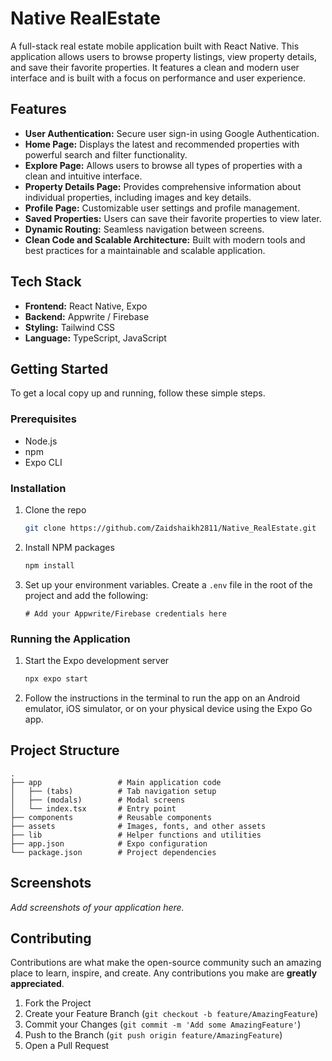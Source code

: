 # Native RealEstate

A full-stack real estate mobile application built with React Native. This application allows users to browse property listings, view property details, and save their favorite properties. It features a clean and modern user interface and is built with a focus on performance and user experience.

## Features

  * **User Authentication:** Secure user sign-in using Google Authentication.
  * **Home Page:** Displays the latest and recommended properties with powerful search and filter functionality.
  * **Explore Page:** Allows users to browse all types of properties with a clean and intuitive interface.
  * **Property Details Page:** Provides comprehensive information about individual properties, including images and key details.
  * **Profile Page:** Customizable user settings and profile management.
  * **Saved Properties:** Users can save their favorite properties to view later.
  * **Dynamic Routing:** Seamless navigation between screens.
  * **Clean Code and Scalable Architecture:** Built with modern tools and best practices for a maintainable and scalable application.

## Tech Stack

  * **Frontend:** React Native, Expo
  * **Backend:** Appwrite / Firebase
  * **Styling:** Tailwind CSS
  * **Language:** TypeScript, JavaScript

## Getting Started

To get a local copy up and running, follow these simple steps.

### Prerequisites

  * Node.js
  * npm
  * Expo CLI

### Installation

1.  Clone the repo

    ```sh
    git clone https://github.com/Zaidshaikh2811/Native_RealEstate.git
    ```

2.  Install NPM packages

    ```sh
    npm install
    ```

3.  Set up your environment variables. Create a `.env` file in the root of the project and add the following:

    ```
    # Add your Appwrite/Firebase credentials here
    ```

### Running the Application

1.  Start the Expo development server
    ```sh
    npx expo start
    ```
2.  Follow the instructions in the terminal to run the app on an Android emulator, iOS simulator, or on your physical device using the Expo Go app.

## Project Structure

```
.
├── app                 # Main application code
│   ├── (tabs)          # Tab navigation setup
│   ├── (modals)        # Modal screens
│   └── index.tsx       # Entry point
├── components          # Reusable components
├── assets              # Images, fonts, and other assets
├── lib                 # Helper functions and utilities
├── app.json            # Expo configuration
└── package.json        # Project dependencies
```

## Screenshots

*Add screenshots of your application here.*

## Contributing

Contributions are what make the open-source community such an amazing place to learn, inspire, and create. Any contributions you make are **greatly appreciated**.

1.  Fork the Project
2.  Create your Feature Branch (`git checkout -b feature/AmazingFeature`)
3.  Commit your Changes (`git commit -m 'Add some AmazingFeature'`)
4.  Push to the Branch (`git push origin feature/AmazingFeature`)
5.  Open a Pull Request

 
